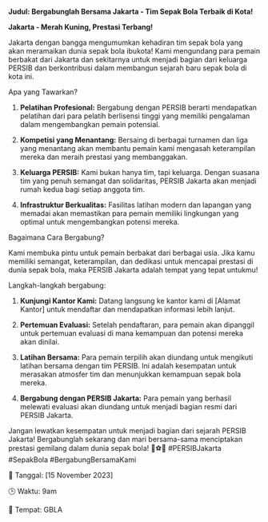 **Judul: Bergabunglah Bersama Jakarta - Tim Sepak Bola Terbaik di Kota!**

**Jakarta - Merah Kuning, Prestasi Terbang!**

Jakarta dengan bangga mengumumkan kehadiran tim sepak bola yang akan meramaikan dunia sepak bola ibukota! Kami mengundang para pemain berbakat dari Jakarta dan sekitarnya untuk menjadi bagian dari keluarga PERSIB dan berkontribusi dalam membangun sejarah baru sepak bola di kota ini.

Apa yang Tawarkan?

1. **Pelatihan Profesional:** Bergabung dengan PERSIB berarti mendapatkan pelatihan dari para pelatih berlisensi tinggi yang memiliki pengalaman dalam mengembangkan pemain potensial.

2. **Kompetisi yang Menantang:** Bersaing di berbagai turnamen dan liga yang menantang akan membantu pemain kami mengasah keterampilan mereka dan meraih prestasi yang membanggakan.

3. **Keluarga PERSIB:** Kami bukan hanya tim, tapi keluarga. Dengan suasana tim yang penuh semangat dan solidaritas, PERSIB Jakarta akan menjadi rumah kedua bagi setiap anggota tim.

4. **Infrastruktur Berkualitas:** Fasilitas latihan modern dan lapangan yang memadai akan memastikan para pemain memiliki lingkungan yang optimal untuk mengembangkan potensi mereka.

Bagaimana Cara Bergabung?

Kami membuka pintu untuk pemain berbakat dari berbagai usia. Jika kamu memiliki semangat, keterampilan, dan dedikasi untuk mencapai prestasi di dunia sepak bola, maka PERSIB Jakarta adalah tempat yang tepat untukmu!

Langkah-langkah bergabung:

1. **Kunjungi Kantor Kami:** Datang langsung ke kantor kami di [Alamat Kantor] untuk mendaftar dan mendapatkan informasi lebih lanjut.

2. **Pertemuan Evaluasi:** Setelah pendaftaran, para pemain akan dipanggil untuk pertemuan evaluasi di mana kemampuan dan potensi mereka akan dinilai.

3. **Latihan Bersama:** Para pemain terpilih akan diundang untuk mengikuti latihan bersama dengan tim PERSIB. Ini adalah kesempatan untuk merasakan atmosfer tim dan menunjukkan kemampuan sepak bola mereka.

4. **Bergabung dengan PERSIB Jakarta:** Para pemain yang berhasil melewati evaluasi akan diundang untuk menjadi bagian resmi dari PERSIB Jakarta.

Jangan lewatkan kesempatan untuk menjadi bagian dari sejarah PERSIB Jakarta! Bergabunglah sekarang dan mari bersama-sama menciptakan prestasi gemilang dalam dunia sepak bola! 🌟⚽️🔴 #PERSIBJakarta #SepakBola #BergabungBersamaKami

📅 Tanggal: [15 November 2023]

🕒 Waktu: 9am

📍 Tempat: GBLA
